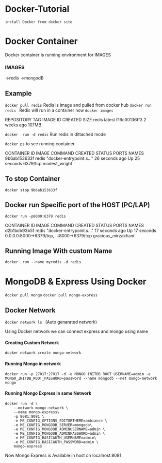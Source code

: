 # Docker-Tutorial

```install Docker from docker site ```

# Docker Container 

Docker container is running environment for IMAGES

### IMAGES
->redis
->mongodB

## Example

```docker pull redis``` Redis is image and pulled from docker hub
```docker run redis ``` Redis will run in a container now
```docker images```

REPOSITORY   TAG       IMAGE ID       CREATED       SIZE
redis        latest    f16c30136ff3   2 weeks ago   107MB

```docker  run -d redis``` Run redis in dittached mode

```docker ps``` to see running container

CONTAINER ID   IMAGE     COMMAND                  CREATED          STATUS          PORTS      NAMES
9b6ab153633f   redis     "docker-entrypoint.s…"   26 seconds ago   Up 25 seconds   6379/tcp   modest_wright

## To stop Container
```docker stop 9b6ab153633f``` 

## Docker run Specific port of the HOST (PC/LAP)

```docker run -p8000:6379 redis```



CONTAINER ID   IMAGE     COMMAND                  CREATED          STATUS          PORTS                                       NAMES
d2b1bdb93b51   redis     "docker-entrypoint.s…"   17 seconds ago   Up 17 seconds   0.0.0.0:8000->6379/tcp, :::8000->6379/tcp   gracious_mirzakhani

## Running Image With custom Name

```docker  run --name myredis -d redis```


# MongoDB  & Express Using Docker

```docker pull mongo```
```docker pull mongo-express```

## Docker Network

```docker network ls ``` (Auto genarated network)

Using Docker network we can connect express and mongo using name

#### Creating Custom Network
```docker network create mongo-network```

#### Running Mongo in network 
```docker run -p 27017:27017 -d -e MONGO_INITDB_ROOT_USERNAME=admin -e MONGO_INITDB_ROOT_PASSWORD=password --name mongodb --net mongo-network mongo```

#### Running Mongo Express in same Network 

```
docker run -d \
    --network mongo-network \
    --name mongo-express\
    -p 8081:8081 \
    -e ME_CONFIG_OPTIONS_EDITORTHEME=ambiance \
    -e ME_CONFIG_MONGODB_SERVER=mongodb\
    -e ME_CONFIG_MONGODB_ADMINUSERNAME=admin \
    -e ME_CONFIG_MONGODB_ADMINPASSWORD=admin \
    -e ME_CONFIG_BASICAUTH_USERNAME=admin\
    -e ME_CONFIG_BASICAUTH_PASSWORD=admin \
    mongo-express

```
Now Mongo Express is Available in host on localhost:8081



